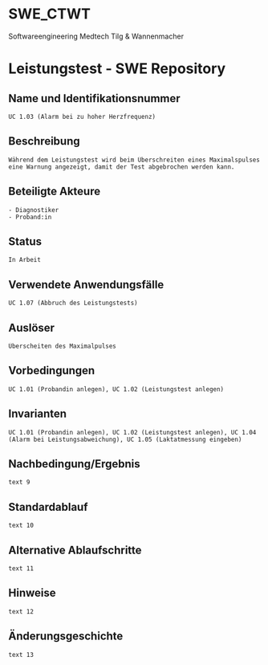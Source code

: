 # SWE_CTWT
Softwareengineering Medtech Tilg &amp; Wannenmacher

# Leistungstest - SWE Repository
## Name und Identifikationsnummer
    UC 1.03 (Alarm bei zu hoher Herzfrequenz)
## Beschreibung
    Während dem Leistungstest wird beim Überschreiten eines Maximalspulses eine Warnung angezeigt, damit der Test abgebrochen werden kann.
## Beteiligte Akteure
    - Diagnostiker
    - Proband:in
## Status
    In Arbeit
## Verwendete Anwendungsfälle
    UC 1.07 (Abbruch des Leistungstests)
## Auslöser
    Überscheiten des Maximalpulses
## Vorbedingungen
    UC 1.01 (Probandin anlegen), UC 1.02 (Leistungstest anlegen)
## Invarianten
    UC 1.01 (Probandin anlegen), UC 1.02 (Leistungstest anlegen), UC 1.04 (Alarm bei Leistungsabweichung), UC 1.05 (Laktatmessung eingeben)
## Nachbedingung/Ergebnis
    text 9
## Standardablauf
    text 10
## Alternative Ablaufschritte
    text 11
## Hinweise
    text 12
## Änderungsgeschichte
    text 13
